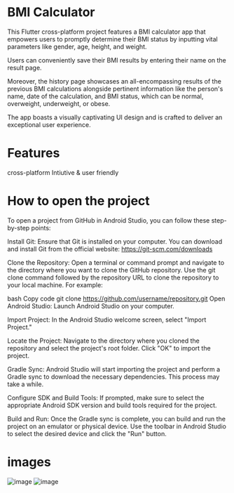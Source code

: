 # BMI Calculator

This Flutter cross-platform project features a BMI calculator app that empowers users to promptly determine their BMI status by inputting vital parameters like gender, age, height, and weight.

Users can conveniently save their BMI results by entering their name on the result page.

Moreover, the history page showcases an all-encompassing results of the previous BMI calculations alongside pertinent information like the person's name, date of the calculation, and BMI status, which can be normal, overweight, underweight, or obese.

The app boasts a visually captivating UI design and is crafted to deliver an exceptional user experience.

# Features

cross-platform
Intiutive & user friendly
# How to open the project
To open a project from GitHub in Android Studio, you can follow these step-by-step points:

Install Git: Ensure that Git is installed on your computer. You can download and install Git from the official website: https://git-scm.com/downloads

Clone the Repository: Open a terminal or command prompt and navigate to the directory where you want to clone the GitHub repository. Use the git clone command followed by the repository URL to clone the repository to your local machine. For example:

bash
Copy code
git clone https://github.com/username/repository.git
Open Android Studio: Launch Android Studio on your computer.

Import Project: In the Android Studio welcome screen, select "Import Project."

Locate the Project: Navigate to the directory where you cloned the repository and select the project's root folder. Click "OK" to import the project.

Gradle Sync: Android Studio will start importing the project and perform a Gradle sync to download the necessary dependencies. This process may take a while.

Configure SDK and Build Tools: If prompted, make sure to select the appropriate Android SDK version and build tools required for the project.

Build and Run: Once the Gradle sync is complete, you can build and run the project on an emulator or physical device. Use the toolbar in Android Studio to select the desired device and click the "Run" button.
# images
![image](https://github.com/nirupamagarwal/BMI_Calculator/assets/134148426/5e3aa984-db2d-4dfd-aba9-5b2ce9ccaeee)
![image](https://github.com/nirupamagarwal/BMI_Calculator/assets/134148426/9f470c33-9577-47df-90da-c2f12a7ca5f9)


